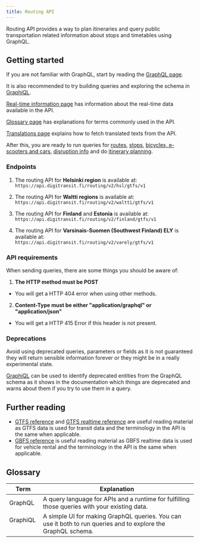 ```yaml
---
title: Routing API
---
```

Routing API provides a way to plan itineraries and query public transportation related
information about stops and timetables using GraphQL.

## Getting started

If you are not familiar with GraphQL, start by reading the [GraphQL page](./0-graphql/).

It is also recommended to try building queries and exploring the schema in [GraphiQL](./1-graphiql/). 

[Real-time information page](./3-realtime-information/) has information about the real-time data available in the API.

[Glossary page](./2-glossary/) has explanations for terms commonly used in the API.

[Translations page](./4-translations/) explains how to fetch translated texts from the API.

After this, you are ready to run queries for [routes](./routes/), [stops](./stops), [bicycles, e-scooters and cars](./bicycles-scooters-cars/), [disruption info](./disruption-info/) and do [itinerary planning](./itinerary-planning/).

### Endpoints

1. The routing API for **Helsinki region** is available at:<br/>`https://api.digitransit.fi/routing/v2/hsl/gtfs/v1`

2. The routing API for **Waltti regions** is available at:<br/>`https://api.digitransit.fi/routing/v2/waltti/gtfs/v1`

3. The routing API for **Finland** and **Estonia** is available at:<br/>`https://api.digitransit.fi/routing/v2/finland/gtfs/v1`

4. The routing API for **Varsinais-Suomen (Southwest Finland) ELY** is available at:<br/>`https://api.digitransit.fi/routing/v2/varely/gtfs/v1`


### API requirements

When sending queries, there are some things you should be aware of:

1. **The HTTP method must be POST**
- You will get a HTTP 404 error when using other methods.

2. **Content-Type must be either "application/graphql" or "application/json"**
- You will get a HTTP 415 Error if this header is not present.

### Deprecations

Avoid using deprecated queries, parameters or fields as it is not guaranteed they will return sensible information forever or they might be in a really experimental state.

[GraphiQL](./1-graphiql/) can be used to identify deprecated entities from the GraphQL schema as it shows in the documentation which things are deprecated and warns about them if you try to use them in a query.

## Further reading

* [GTFS reference](https://gtfs.org/documentation/schedule/reference/#field-definitions) and [GTFS realtime reference](https://gtfs.org/documentation/realtime/reference/) are useful reading material as GTFS data is used for transit data and the terminology in the API is the same when applicable.
* [GBFS reference](https://gbfs.org/specification/reference/) is useful reading material as GBFS realtime data is used for vehicle rental and the terminology in the API is the same when applicable.

## Glossary

| Term                                  | Explanation                     |
|---------------------------------------|---------------------------------|
| GraphQL                               | A query language for APIs and a runtime for fulfilling those queries with your existing data.
| GraphiQL                              | A simple UI for making GraphQL queries. You can use it both to run queries and to explore the GraphQL schema.
